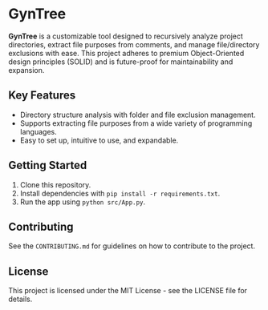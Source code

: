 # GynTree

**GynTree** is a customizable tool designed to recursively analyze project directories, extract file purposes from comments, and manage file/directory exclusions with ease. This project adheres to premium Object-Oriented design principles (SOLID) and is future-proof for maintainability and expansion.

## Key Features

- Directory structure analysis with folder and file exclusion management.
- Supports extracting file purposes from a wide variety of programming languages.
- Easy to set up, intuitive to use, and expandable.

## Getting Started

1. Clone this repository.
2. Install dependencies with `pip install -r requirements.txt`.
3. Run the app using `python src/App.py`.

## Contributing

See the `CONTRIBUTING.md` for guidelines on how to contribute to the project.

## License

This project is licensed under the MIT License - see the LICENSE file for details.
